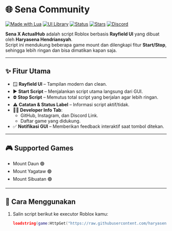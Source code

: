 # 🌐  Sena Community

[![Made with Lua](https://img.shields.io/badge/Made%20with-Lua-blue.svg)](https://www.lua.org)
[![UI Library](https://img.shields.io/badge/UI-Rayfield%20UI-orange)](https://github.com/jensonhirst/Rayfield)
[![Status](https://img.shields.io/badge/Status-Active-success)]()
[![Stars](https://img.shields.io/github/stars/haryasenahendriansyah/ROBLOX?style=social)](https://github.com/haryasenahendriansyah/ROBLOX/stargazers)
[![Discord](https://img.shields.io/discord/1272572605455249540?label=Discord&logo=discord&color=7289da)](https://discord.gg/AtbU3EWjwy)

 **Sena X ActualHub** adalah script Roblox berbasis **Rayfield UI** yang dibuat oleh **Haryasena Hendriansyah**.  
Script ini mendukung beberapa game mount dan dilengkapi fitur **Start/Stop**, sehingga lebih ringan dan bisa dimatikan kapan saja.

---

## ✨ Fitur Utama
- 🪟 **Rayfield UI** – Tampilan modern dan clean.  
- ▶️ **Start Script** – Menjalankan script utama langsung dari GUI.  
- ⛔ **Stop Script** – Memutus total script yang berjalan agar lebih ringan.  
- ⚠️ **Catatan & Status Label** – Informasi script aktif/tidak.  
- 👨‍💻 **Developer Info Tab**:
  - GitHub, Instagram, dan Discord Link.
  - Daftar game yang didukung.
- ✅ **Notifikasi GUI** – Memberikan feedback interaktif saat tombol ditekan.

---

## 🎮 Supported Games
- Mount Daun 🟢  
- Mount Yagataw 🟢  
- Mount Sibuatan 🟢  

---

## 🚀 Cara Menggunakan
1. Salin script berikut ke executor Roblox kamu:
   ```lua
   loadstring(game:HttpGet("https://raw.githubusercontent.com/haryasenahendriansyah/ScriptV1/refs/heads/main/SenaXActualHub"))()
